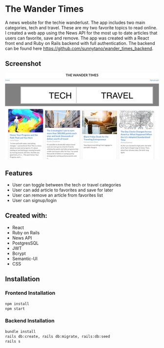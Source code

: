 # The Wander Times
A news website for the techie wanderlust. The app includes two main categories, tech and travel. These are my
two favorite topics to read online. I created a web app using the News API for the most up to date articles that users can favorite, save and remove. The app was created with a React front end and Ruby on Rails backend with full authentication. The backend can be found here https://github.com/sunnytano/wander_times_backend.

## Screenshot 
![Landing](https://raw.githubusercontent.com/sunnytano/wander_times/master/wander_times_frontend/public/WanderTimes.png)

## Features

* User can toggle between the tech or travel categories
* User can add article to favorites and save for later
* User can remove an article from favorites list
* User can signup/login 

## Created with: 

* React
* Ruby on Rails 
* News API
* PostgresSQL
* JWT
* Bcrypt
* Semantic-UI
* CSS

## Installation

### Frontend Installation
```
npm install
npm start
```
### Backend Installation
```
bundle install
rails db:create, rails db:migrate, rails:db:seed
rails s
```


